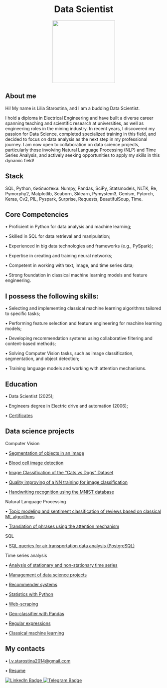 <h1 style="theader" align="center">
Data Scientist
</h1>

<div id="header" align="center">
  <img src="https://media4.giphy.com/media/v1.Y2lkPTc5MGI3NjExOGd2czg4bTlzem91bWh6Zmp3czUwc3pxMWVsdDc3MmxkN28xc2tiOCZlcD12MV9pbnRlcm5hbF9naWZfYnlfaWQmY3Q9Zw/SvckSy7fFviqrq8ClF/giphy.gif" width="200" height="200"/>
</div>

## About me
Hi! My name is Lilia Starostina, and I am a budding Data Scientist.

I hold a diploma in Electrical Engineering and have built a diverse career spanning teaching and scientific research at universities, as well as engineering roles in the mining industry. In recent years, I discovered my passion for Data Science, completed specialized training in this field, and decided to focus on data analysis as the next step in my professional journey. I am now open to collaboration on data science projects, particularly those involving Natural Language Processing (NLP) and Time Series Analysis, and actively seeking opportunities to apply my skills in this dynamic field!

## Stack
SQL, Python, библиотеки: Numpy, Pandas, SciPy, Statsmodels, NLTK, Re, Pymorphy2, Matplotlib, Seaborn, Sklearn, Pymystem3, Genism, Pytorch, Keras, Cv2, PIL, Pyspark, Surprise, Requests, BeautifulSoup, Time.

## Core Competencies
•	Proficient in Python for data analysis and machine learning;

•	Skilled in SQL for data retrieval and manipulation;

•	Experienced in big data technologies and frameworks (e.g., PySpark);

•	Expertise in creating and training neural networks;

•	Competent in working with text, image, and time series data;

•	Strong foundation in classical machine learning models and feature engineering.

## I possess the following skills: 

• Selecting and implementing classical machine learning algorithms tailored to specific tasks;

• Performing feature selection and feature engineering for machine learning models;

• Developing recommendation systems using collaborative filtering and content-based methods;

• Solving Computer Vision tasks, such as image classification, segmentation, and object detection;

• Training language models and working with attention mechanisms.

## Education
• Data Scientist (2025);
  
• Engineers degree in Electric drive and automation (2006);

• [Certificates](https://github.com/StarostinaLV/StarostinaLV.github.io/tree/main/Certificates)

## Data science projects

Computer Vision

• [Segmentation of objects in an image](https://github.com/StarostinaLV/Segmentation-of-objects-in-an-image/tree/main)

• [Blood cell image detection](https://github.com/StarostinaLV/Blood-cell-image-detection)

• [Image Classification of the "Cats vs Dogs" Dataset](https://github.com/StarostinaLV/Image-Classification-of-the-CatsvsDogs-Dataset)

• [Quality improving of a NN training for image classification](https://github.com/StarostinaLV/Quality-improving-of-a-NN-training-for-image-classification)

• [Handwriting recognition using the MNIST database](https://github.com/StarostinaLV/Handwriting-recognition-using-the-MNIST-database/blob/main/README.md)

Natural Language Processing

• [Topic modeling and sentiment classification of reviews based on classical ML algorithms](https://github.com/StarostinaLV/Topic-modeling-and-sentiment-classification-of-review-based-on-ML-algo)

• [Translation of phrases using the attention mechanism](https://github.com/StarostinaLV/Translation-of-phrases-using-the-attention-mechanism/tree/main)

SQL

• [SQL queries for air transportation data analysis (PostgreSQL)](https://github.com/StarostinaLV/SQL)

Time series analysis

• [Analysis of stationary and non-stationary time series](https://github.com/StarostinaLV/Time-series)


• [Management of data science projects](https://github.com/StarostinaLV/Management-of-DS-projects)

• [Recommender systems](https://github.com/StarostinaLV/Recommender-systems)

• [Statistics with Python](https://github.com/StarostinaLV/Statistics-with-Python)

• [Web-scraping](https://github.com/StarostinaLV/Web-scraping/tree/main)

• [Geo-classifier with Pandas](https://github.com/StarostinaLV/Geo-classifier-with-Pandas)

• [Regular expressions](https://github.com/StarostinaLV/Regular-expressions)

• [Classical machine learning](https://github.com/StarostinaLV/Classical-machine-learning/tree/main)






## My contacts
• l.v.starostina2014@gmail.com

• [Resume](https://github.com/StarostinaLV/StarostinaLV.github.io/blob/main/%D0%A0%D0%B5%D0%B7%D1%8E%D0%BC%D0%B5_%D0%A1%D1%82%D0%B0%D1%80%D0%BE%D1%81%D1%82%D0%B8%D0%BD%D0%B0%20%D0%9B.%D0%92_DS.pdf)

<div id="badges">
  <a href="https://www.linkedin.com/in/lilia-starostina-b3a49b226">
    <img src="https://img.shields.io/badge/LinkedIn-blue?style=for-the-badge&logo=linkedin&logoColor=white" alt="LinkedIn Badge"/>
  </a>
  <a href="https://t.me/Lily_Val">
    <img src="https://img.shields.io/badge/Telegram-blue?style=for-the-badge&logo=telegram&logoColor=white" alt="Telegram Badge"/>
  </a>
</div>
